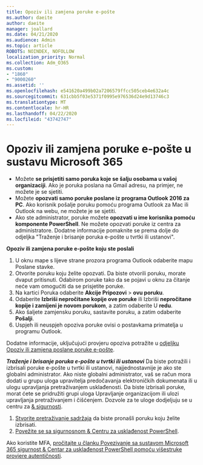 ```yaml
---
title: Opoziv ili zamjena poruke e-pošte
ms.author: daeite
author: daeite
manager: joallard
ms.date: 04/21/2020
ms.audience: Admin
ms.topic: article
ROBOTS: NOINDEX, NOFOLLOW
localization_priority: Normal
ms.collection: Adm_O365
ms.custom:
- "1860"
- "9000260"
ms.assetid: ''
ms.openlocfilehash: e541620a499b02a7206579ffcc505ceb4e632a4c
ms.sourcegitcommit: 631cbb5f03e5371f0995e976536d24e9d13746c3
ms.translationtype: MT
ms.contentlocale: hr-HR
ms.lasthandoff: 04/22/2020
ms.locfileid: "43742747"
---
```

# <a name="recall-or-replace-an-email-message-in-microsoft-365"></a>Opoziv ili zamjena poruke e-pošte u sustavu Microsoft 365

- Možete **se prisjetiti samo poruka koje se šalju osobama u vašoj organizaciji**. Ako je poruka poslana na Gmail adresu, na primjer, ne možete je se sjetiti.
- Možete **opozvati samo poruke poslane iz programa Outlook 2016 za PC**. Ako korisnik pošalje poruku pomoću programa Outlook za Mac ili Outlook na webu, ne možete je se sjetiti.
- Ako ste administrator, poruke možete **opozvati u ime korisnika pomoću komponente PowerShell**. Ne možete opozvati poruke iz centra za administratore. Dodatne informacije pomaknite se prema dolje do odjeljka "Traženje i brisanje poruka e-pošte u tvrtki ili ustanovi".

**Opoziv ili zamjena poruke e-pošte koju ste poslali**

1. U oknu mape s lijeve strane prozora programa Outlook odaberite mapu Poslane stavke.
2. Otvorite poruku koju želite opozvati. Da biste otvorili poruku, morate dvaput pritisnuti. Odabirom poruke tako da se pojavi u oknu za čitanje neće vam omogućiti da se prisjetite poruke.
3. Na kartici Poruka odaberite **Akcije Pripozovi** > **ovu poruku**.
4. Odaberite **Izbriši nepročitane kopije ove poruke** ili Izbriši **nepročitane kopije i zamijeni je novom porukom**, a zatim odaberite U **redu**.
5. Ako šaljete zamjensku poruku, sastavite poruku, a zatim odaberite **Pošalji**.
6. Uspjeh ili neuspjeh opoziva poruke ovisi o postavkama primatelja u programu Outlook.

Dodatne informacije, uključujući provjeru opoziva potražite u [odjeljku Opoziv ili zamjena poslane poruke e-pošte](https://support.office.com/article/35027f88-d655-4554-b4f8-6c0729a723a0).

***Traženje i brisanje poruka e-pošte u tvrtki ili ustanovi*** Da biste potražili i izbrisali poruke e-pošte u tvrtki ili ustanovi, najjednostavnije je ako ste globalni administrator. Ako niste globalni administrator, vaš se račun mora dodati u grupu uloga upravitelja predočavanja elektroničkih dokumenata ili u ulogu upravljanja pretraživanjem usklađenosti. Da biste izbrisali poruke, morat ćete se pridružiti grupi uloga Upravljanje organizacijom ili ulozi upravljanja pretraživanjem i čišćenjem. Dozvole za te uloge dodjeljuju se u centru za [& sigurnosti](https://protection.office.com/).

1. [Stvorite pretraživanje sadržaja](https://docs.microsoft.com/office365/securitycompliance/content-search) da biste pronašli poruku koju želite izbrisati.
2. [Povežite se sa sigurnosnom & Centru za usklađenost PowerShell](https://docs.microsoft.com/powershell/exchange/office-365-scc/connect-to-scc-powershell/connect-to-scc-powershell?view=exchange-ps). 

Ako koristite MFA, [pročitajte u članku Povezivanje sa sustavom Microsoft 365 sigurnost & Centar za usklađenost PowerShell pomoću višestruke provjere autentičnosti](https://docs.microsoft.com/powershell/exchange/office-365-scc/connect-to-scc-powershell/mfa-connect-to-scc-powershell?view=exchange-ps). 
